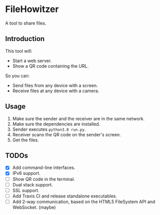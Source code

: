 FileHowitzer
===

A tool to share files.

Introduction
---
This tool will:
- Start a web server.
- Show a QR code containing the URL.

So you can:
- Send files from any device with a screen.
- Receive files at any device with a camera.

Usage
---
1. Make sure the sender and the receiver are in the same network.
1. Make sure the dependencies are installed.
1. Sender executes `python3.8 run.py`.
1. Receiver scans the QR code on the sender's screen.
1. Get the files.

TODOs
---
 * [x] Add command-line interfaces.
 * [x] IPv6 support.
 * [ ] Show QR code in the terminal.
 * [ ] Dual stack support.
 * [ ] SSL support.
 * [ ] Add Travis CI and release standalone executables.
 * [ ] Add 2-way communication, based on the HTML5 FileSystem API and WebSocket. (maybe)
